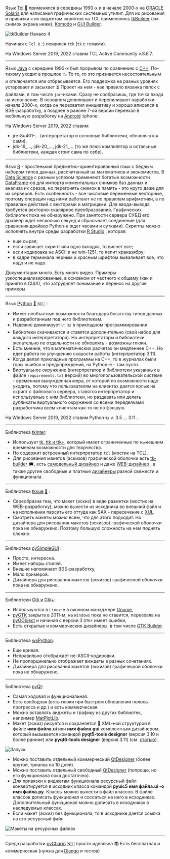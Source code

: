 Язык [Tcl](https://www.tcl.tk/about/language.html "Делал некоторые графические оболочки с помощью среды разработки tkBuilder") [💬](https://en.wikipedia.org/wiki/Tcl "Описание") применялся в середины 1990-х и в начале 2000-х на [ORACLE Solaris](https://en.wikipedia.org/wiki/Oracle_Solaris) для написания графических системных утилит. Для их рисования и привязки к их виджетам скриптов на TCL применялись [tkBuilder](https://sourceforge.net/projects/tkbuilder84/) (см. снимок экрана ниже), [Komodo](https://www.activestate.com/products/komodo-ide/) и [GUI Builder](https://spectcl.sourceforge.net/).

![tkBuilder Начало 4](https://user-images.githubusercontent.com/104857185/219376538-1686668f-58e8-41e1-b9ff-a7f55ed34eaf.png)

Начиная с `Tcl 8.5` появился `ttk` (`tk` с темами).

На Windows Server 2019, 2022 ставим TCL Active Community v.8.6.7.

----

Язык [Java](https://en.wikipedia.org/wiki/Java_(programming_language) "Начал изучать его вместе с Python-ом и вскоре понял, что Python значительно лучше и полностью перешел на него.") с середине 1990-х был прорывом по сравнению с [C++](https://en.wikipedia.org/wiki/C%2B%2B). По-тихому уходит в прошлое :chart_with_downwards_trend: То то, то это признается несостоятельным и отключается или отбрасывается. Его поддержка на разных уровнях устаревает и засыхает :hourglass_flowing_sand: Проект на нем - как правило вязанка папок с файлами, в том числе `jar`-иками. Сразу не сообразишь, где точка входа на исполнение. В основном допиливают и перепиливают наработки начала 2000-х, когда он перехватил инициативу и хорошо вписался в ВЭБ-разработку, а позднее в районе 7-ой версии переехал в мобильную разработку на [Android](https://en.wikipedia.org/wiki/Android_(operating_system)) :iphone:

На Windows Server 2019, 2022 ставим:
 - jre-8u401-... (интерпретатор и основные библиотеки, обновляются сами),
 - jdk-19_..., jdk-20_..., jdk-21_... (то же плюс компилятор и остальные библиотеки, каждая стоит сама по себе).

----

Язык [R](https://en.wikipedia.org/wiki/R_(programming_language) "Пробовал его для расчетов данных с SQL Server-а") - простенький предметно-ориентированный язык с бедным набором типов данных, рассчитанный на математиков и экономистов. В [Data Science](https://en.wikipedia.org/wiki/Data_science) с разным успехом применяют богатые возможности [DataFrame](https://www.rdocumentation.org/packages/base/versions/3.6.2/topics/data.frame)-ов для импорта моментальных снимков баз данных и анализа их срезов, но перегонять снимок в память - это круто даже для их серверов. Есть особенность - все числовые переменные векторные, поэтому операции над ними работают не по правилам арифметики, а по правилам действий с векторами и матрицами. Для ввода-вывода требуется векторно-скалярное преобразования. Графических библиотек пока не обнаружено. При занятости сервера СУБД его драйвер ждет несколько секунд и сбрасывает соединение (для сравнения драйвер Python-а ждет часами и сутками). Скрипты можно исполнять внутри среды разработки [R Studio](https://en.wikipedia.org/wiki/RStudio) , которая:
 - еще сырая;
 - если зависает скрипт или одна вкладка, то виснет все;
 - если кодировка не ASCII и не win-1251, то лепит краказябру;
 - в кадре терминала черным и красным шрифтом вываливает все, что надо и не надо. 

Документации много. Есть много видео. Примеры узкоспециализированные, в основном от частного к общему (как и принято в США), что затрудняет понимание и перенос на другие примеры.

----

Язык [Python](https://en.wikipedia.org/wiki/Python_(programming_language)) [💬](https://www.python.org/ "Сайт загрузки") 🇳🇱 :
 - Имеет необъятные возможности благодаря богатству типов данных и разработанным под него библиотекам.
 - Надежно доминирует :chart_with_upwards_trend: :bar_chart: в прикладном программировании.
 - Бибиотеки скачиваются и ставятся дополнительно (свой набор для каждого интерпретатора). Но интерпретаторы и библиотеки желательно по отдельности не обновлять - возможны глюки. 
 - Есть мнение, что в математических расчетах он медленнее C++. Но идет работа по улучшению скорости работы (интерпретатор 3.11).
 - Когда делал прикладные программы на C++, то в журналах были горы ошибок и предупреждений, на Python-е - там пусто.
 - Виртуальное окружение (интерпретатор и библиотеки указанных в файле `requirements.txt` версий) во многопользовательской системе - временная вынужденная мера, от которой по возможности надо уходить, потому что пользователям на клиентах дается ярлык на скрипт с файлового сервера, ставятся интерпретатор и используемые с ним библиотеки, но раздавать или делать дубликаты виртуального окружения со всеми переделками разработчика всем клиентам как-то не по фэншую.

На Windows Server 2019, 2022 ставим Python-ы v. 3.5 ... 3.11 .

<!--
## Библиотеки, [FrameWork](https://en.wikipedia.org/wiki/Software_framework)-и и среды разработки:
[Фрэймворк](https://en.wikipedia.org/wiki/Software_framework)
-->

----

Библиотека [tkinter](https://en.wikipedia.org/wiki/Tkinter):
 - Использует [tk, ttk и ttk+](https://en.wikipedia.org/wiki/Tk_(software)), который имеет ограниченные по нынешним временам возможности для творчества. 
 - Но содержит встроенный интерпретатор `tcl` (мостик на TCL).
 - Для рисования макетов (эскизов) графической оболочки есть [tk-builder](https://pypi.org/project/tk-builder) 🗯️, есть [самодельный дизайнер](https://github.com/ParthJadhav/Tkinter-Designer) и даже [WEB-дизайнер](https://visualtk.com/) , а также другие свободные и платные [дизайнеры](https://stackoverflow.com/questions/14142194/is-there-a-gui-design-app-for-the-tkinter-grid-geometry) разной свежести и функционала.

----

Библиотека [tkvue](https://pypi.org/project/tkvue) [💬](https://gitlab.com/ikus-soft/tkvue) :
 - Своеобразна тем, что макет (эскиз) в виде разметки (мостик на WEB-разработку), можно вынести из исходника во внешний файл и на исполнении парсить его оттуда как SAX - пересечение с [XUL](https://ru.wikipedia.org/wiki/XUL).
 - Смотреть макеты можно всем, что для этого подходит. Но дизайнера для рисования макетов (эскизов) графической оболочки пока не обнаружено. Поэтому большую сложность на нем поднять сложно. 

----

Библиотека [pySimpleGUI](https://www.pysimplegui.org/en/latest/) :
 - Проста, интересна.
 - Имеет наборы стилей.
 - Внешне напоминает ВЭБ-разработку,
 - Мало примеров. 
 - Дизайнера для рисования макетов (эскизов) графической оболочки пока не обнаружено.

----

Библиотеки [Gtk и Gtk+](https://en.wikipedia.org/wiki/GTK):
 - Используются в `Linux`-е в оконном мэнэджере [Gnome](https://en.wikipedia.org/wiki/GNOME),
 - [pyGTK](https://en.wikipedia.org/wiki/PyGTK) закрыта в 2011-м, на `Windows` пока не ставится, переехала на [pyGObject](https://pygobject.readthedocs.io/en/latest/) и начиная с версии 3 `GTK+` имеет ошибки,
 - Есть открытые и коммерческие дизайнеры, в том числе [GTK Builder](https://docs.gtk.org/gtk3/class.Builder.html).

----

Библиотека [wxPython](https://en.wikipedia.org/wiki/WxPython):
 - Еще кривая.
 - Неправильно отображает не-ASCII-кодировки.
 - Не пропорцинально отображает виждеты в разных сочетаниях.
 - Дизайнера для рисования макетов (эскизов) графической оболочки пока не обнаружено.

----

Библиотека [pyQt](https://en.wikipedia.org/wiki/Qt_(software)):
 - Самая ходовая и функциональная.
 - Есть свободная (есть глюки при быстром обновлении полосы прогресса и др.) и есть коммерческая.
 - Можно вставлять виджеты и графику из других библиотек, например [MatPlotLib](https://en.wikipedia.org/wiki/Matplotlib).
 - Макет (эскиз) рисуется и сохраняется :floppy_disk: XML-ной структурой в файле __имя файла.ui__ или __имя файла.gui__ комплектным дизайнером, который вызывается командой **pyqt5-tools designer** (версия 3.10 и более ранние) или **pyqt6-tools designer** (версия 3.11) (см. [статью](https://stackoverflow.com/questions/72060996/cannot-install-pyqt6-tools-in-python-3-11-on-windows)).

![Запуск](https://github.com/tsv19su254052/tsv19su254052/assets/104857185/cbdcbee4-ecc3-4277-9201-26d0d0df95e0)

 - Можно поставить отдельный коммерческий [QtDesigner](https://doc.qt.io/qt-6/qtdesigner-manual.html) (более крутой, триалка на 10 дней).
 - Можно поставить отдельный свободный [QtDesigner](https://build-system.fman.io/qt-designer-download) (попроще, но его функционала пока достаточно).
 - Для привязки к виджетам функционала ресурсный файл конвертируется в исходник класса командой **pyuic5  __имя файла.ui__ -o __имя файла.py__**. Классы можно вынести в файл классов. В файле классов дописать функционал и сослаться на него в исходниках. Дополнительный функционал можно дописать в исходниках в наследуемых классах.
 - Если макет (эскиз) без функционала, то в исходнике дается ссылка на его ресурсный файл.

![Макеты на ресурсных файлах](https://github.com/tsv19su254052/tsv19su254052/assets/104857185/1c64fd4b-19f8-4f55-8162-5dbe4154576b)

----

Среда разработки [pyCharm](https://en.wikipedia.org/wiki/PyCharm) :netherlands: просто идеальна :books:
Есть бесплатная и коммерческая (нужна для [Django](https://en.wikipedia.org/wiki/Django_(web_framework)) и тестов)
